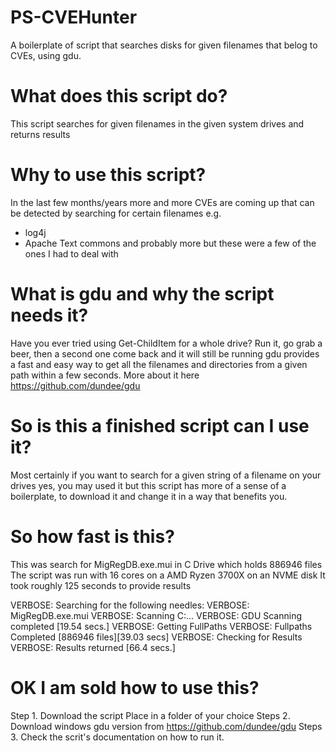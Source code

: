 # PS-CVEHunter
A boilerplate of script that searches disks for given filenames that belog to CVEs, using gdu.

# What does this script do?
This script searches for given filenames in the given system drives and returns results

# Why to use this script?
In the last few months/years more and more CVEs are coming up that can be detected by searching
for certain filenames
e.g.
- log4j
- Apache Text commons
and probably more but these were a few of the ones I had to deal with

# What is gdu and why the script needs it?
Have you ever tried using Get-ChildItem for a whole drive?
Run it, go grab a beer, then a second one come back and it will still be running
gdu provides a fast and easy way to get all the filenames and directories from a given
path within a few seconds. More about it here https://github.com/dundee/gdu

# So is this a finished script can I use it?
Most certainly if you want to search for a given string of a filename on your drives
yes, you may used it but this script has more of a sense of a boilerplate, to download it
and change it in a way that benefits you.

# So how fast is this?
This was search for MigRegDB.exe.mui in C Drive which holds 886946 files
The script was run with 16 cores on a AMD Ryzen 3700X on an NVME disk
It took roughly 125 seconds to provide results

VERBOSE: Searching for the following needles:
VERBOSE: MigRegDB.exe.mui
VERBOSE: Scanning C:\...
VERBOSE: GDU Scanning completed [19.54 secs.]
VERBOSE: Getting FullPaths
VERBOSE: Fullpaths Completed [886946 files][39.03 secs]
VERBOSE: Checking for Results
VERBOSE: Results returned [66.4 secs.]

# OK I am sold how to use this?
Step 1.
Download the script
Place in a folder of your choice
Steps 2. Download windows gdu version from https://github.com/dundee/gdu
Steps 3. Check the scrit's documentation on how to run it.





